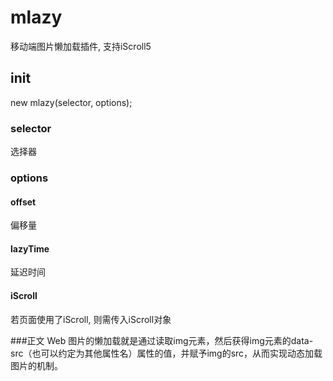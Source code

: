 # mlazy

移动端图片懒加载插件, 支持iScroll5

## init

new mlazy(selector, options);

### selector
选择器

### options

#### offset 
偏移量

#### lazyTime
延迟时间

#### iScroll
若页面使用了iScroll, 则需传入iScroll对象

###正文
Web 图片的懒加载就是通过读取img元素，然后获得img元素的data-src（也可以约定为其他属性名）属性的值，并赋予img的src，从而实现动态加载图片的机制。